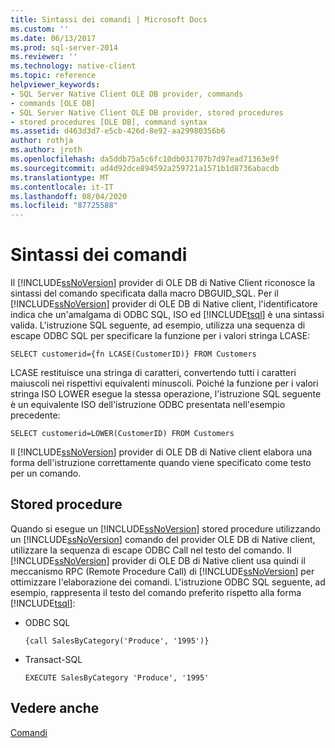 ```yaml
---
title: Sintassi dei comandi | Microsoft Docs
ms.custom: ''
ms.date: 06/13/2017
ms.prod: sql-server-2014
ms.reviewer: ''
ms.technology: native-client
ms.topic: reference
helpviewer_keywords:
- SQL Server Native Client OLE DB provider, commands
- commands [OLE DB]
- SQL Server Native Client OLE DB provider, stored procedures
- stored procedures [OLE DB], command syntax
ms.assetid: d463d3d7-e5cb-426d-8e92-aa29980356b6
author: rothja
ms.author: jroth
ms.openlocfilehash: da5ddb75a5c6fc10db031707b7d97ead71363e9f
ms.sourcegitcommit: ad4d92dce894592a259721a1571b1d8736abacdb
ms.translationtype: MT
ms.contentlocale: it-IT
ms.lasthandoff: 08/04/2020
ms.locfileid: "87725588"
---
```

# <a name="command-syntax"></a>Sintassi dei comandi
  Il [!INCLUDE[ssNoVersion](../../includes/ssnoversion-md.md)] provider di OLE DB di Native Client riconosce la sintassi del comando specificata dalla macro DBGUID_SQL. Per il [!INCLUDE[ssNoVersion](../../includes/ssnoversion-md.md)] provider di OLE DB di Native client, l'identificatore indica che un'amalgama di ODBC SQL, ISO ed [!INCLUDE[tsql](../../includes/tsql-md.md)] è una sintassi valida. L'istruzione SQL seguente, ad esempio, utilizza una sequenza di escape ODBC SQL per specificare la funzione per i valori stringa LCASE:  
  
```  
SELECT customerid={fn LCASE(CustomerID)} FROM Customers  
```  
  
 LCASE restituisce una stringa di caratteri, convertendo tutti i caratteri maiuscoli nei rispettivi equivalenti minuscoli. Poiché la funzione per i valori stringa ISO LOWER esegue la stessa operazione, l'istruzione SQL seguente è un equivalente ISO dell'istruzione ODBC presentata nell'esempio precedente:  
  
```  
SELECT customerid=LOWER(CustomerID) FROM Customers  
```  
  
 Il [!INCLUDE[ssNoVersion](../../includes/ssnoversion-md.md)] provider di OLE DB di Native client elabora una forma dell'istruzione correttamente quando viene specificato come testo per un comando.  
  
## <a name="stored-procedures"></a>Stored procedure  
 Quando si esegue un [!INCLUDE[ssNoVersion](../../includes/ssnoversion-md.md)] stored procedure utilizzando un [!INCLUDE[ssNoVersion](../../includes/ssnoversion-md.md)] comando del provider OLE DB di Native client, utilizzare la sequenza di escape ODBC Call nel testo del comando. Il [!INCLUDE[ssNoVersion](../../includes/ssnoversion-md.md)] provider di OLE DB di Native client usa quindi il meccanismo RPC (Remote Procedure Call) di [!INCLUDE[ssNoVersion](../../includes/ssnoversion-md.md)] per ottimizzare l'elaborazione dei comandi. L'istruzione ODBC SQL seguente, ad esempio, rappresenta il testo del comando preferito rispetto alla forma [!INCLUDE[tsql](../../includes/tsql-md.md)]:  
  
-   ODBC SQL  
  
    ```  
    {call SalesByCategory('Produce', '1995')}  
    ```  
  
-   Transact-SQL  
  
    ```  
    EXECUTE SalesByCategory 'Produce', '1995'  
    ```  
  
## <a name="see-also"></a>Vedere anche  
 [Comandi](commands.md)  
  
  
